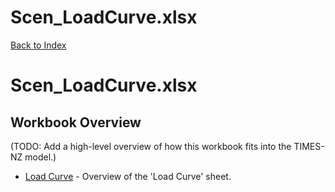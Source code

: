 # Scen_LoadCurve.xlsx

[Back to Index](../../README.md)

# Scen_LoadCurve.xlsx

## Workbook Overview

(TODO: Add a high-level overview of how this workbook fits into the TIMES-NZ model.)

- [Load Curve](Load%20Curve.md) - Overview of the 'Load Curve' sheet.
